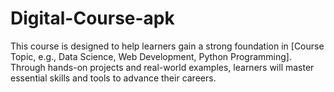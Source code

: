 # Digital-Course-apk
This course is designed to help learners gain a strong foundation in [Course Topic, e.g., Data Science, Web Development, Python Programming]. Through hands-on projects and real-world examples, learners will master essential skills and tools to advance their careers.
